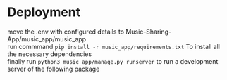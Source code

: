 # Deployment
move the .env with configured details to Music-Sharing-App/music_app/music_app </br>
run commmand `pip install -r music_app/requirements.txt` To install all the necessary dependencies </br>
finally run `python3 music_app/manage.py runserver` to run a development server of the following package </br>
